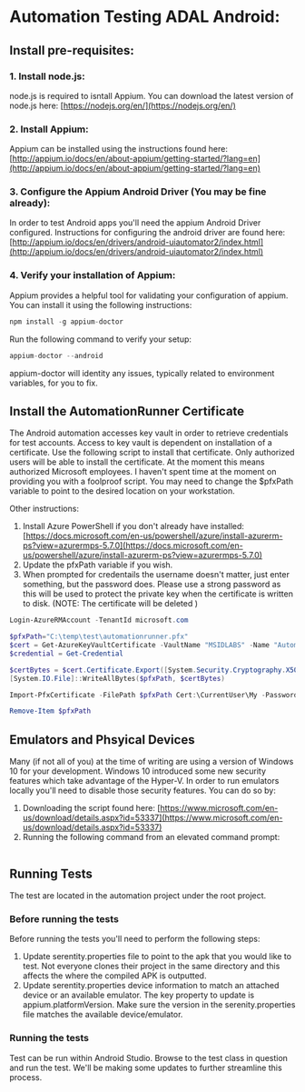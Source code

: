 
# Automation Testing ADAL Android:

## Install pre-requisites:

### 1. Install node.js:
node.js is required to isntall Appium.  You can download the latest version of node.js here: [https://nodejs.org/en/](https://nodejs.org/en/)

### 2. Install Appium:
Appium can be installed using the instructions found here: [http://appium.io/docs/en/about-appium/getting-started/?lang=en](http://appium.io/docs/en/about-appium/getting-started/?lang=en)

### 3. Configure the Appium Android Driver (You may be fine already):
In order to test Android apps you'll need the appium Android Driver configured.  Instructions for configuring the android driver are found here: [http://appium.io/docs/en/drivers/android-uiautomator2/index.html](http://appium.io/docs/en/drivers/android-uiautomator2/index.html)

### 4. Verify your installation of Appium:
Appium provides a helpful tool for validating your configuration of appium.  You can install it using the following instructions:

```javascript
npm install -g appium-doctor
```

Run the following command to verify your setup:

```javascript
appium-doctor --android
```
appium-doctor will identity any issues, typically related to environment variables, for you to fix.

## Install the AutomationRunner Certificate
The Android automation accesses key vault in order to retrieve credentials for test accounts.  Access to key vault is dependent on installation of a certificate.  Use the following script to install that certificate.  Only authorized users will be able to install the certificate.  At the moment this means authorized Microsoft employees.  I haven't spent time at the moment on providing you with a foolproof script.  You may need to change the $pfxPath variable to point to the desired location on your workstation.

Other instructions:

1. Install Azure PowerShell if you don't already have installed: [https://docs.microsoft.com/en-us/powershell/azure/install-azurerm-ps?view=azurermps-5.7.0](https://docs.microsoft.com/en-us/powershell/azure/install-azurerm-ps?view=azurermps-5.7.0)
2. Update the pfxPath variable if you wish.
3. When prompted for credentails the username doesn't matter, just enter something, but the password does. Please use a strong password as this will be used to protect the private key when the certificate is written to disk.  (NOTE: The certificate will be deleted )

```powershell
Login-AzureRMAccount -TenantId microsoft.com

$pfxPath="C:\temp\test\automationrunner.pfx"
$cert = Get-AzureKeyVaultCertificate -VaultName "MSIDLABS" -Name "AutomationRunner"
$credential = Get-Credential

$certBytes = $cert.Certificate.Export([System.Security.Cryptography.X509Certificates.X509ContentType]::Pfx, $credential.Password)
[System.IO.File]::WriteAllBytes($pfxPath, $certBytes)

Import-PfxCertificate -FilePath $pfxPath Cert:\CurrentUser\My -Password $credential.Password

Remove-Item $pfxPath

```

## Emulators and Phsyical Devices

Many (if not all of you) at the time of writing are using a version of Windows 10 for your development. Windows 10 introduced some new security features which take advantage of the Hyper-V.  In order to run emulators locally you'll need to disable those security features.  You can do so by:

1. Downloading the script found here: [https://www.microsoft.com/en-us/download/details.aspx?id=53337](https://www.microsoft.com/en-us/download/details.aspx?id=53337) 
2. Running the following command from an elevated command prompt:

```powershell

```

## Running Tests

The test are located in the automation project under the root project.  

### Before running the tests
Before running the tests you'll need to perform the following steps:

1. Update serentity.properties file to point to the apk that you would like to test.  Not everyone clones their project in the same directory and this affects the where the compiled APK is outputted.
2. Update serentity.properties device information to match an attached device or an available emulator.  The key property to update is appium.platformVersion.  Make sure the version in the serenity.properties file matches the available device/emulator.

### Running the tests
Test can be run within Android Studio.  Browse to the test class in question and run the test.  We'll be making some updates to further streamline this process.

